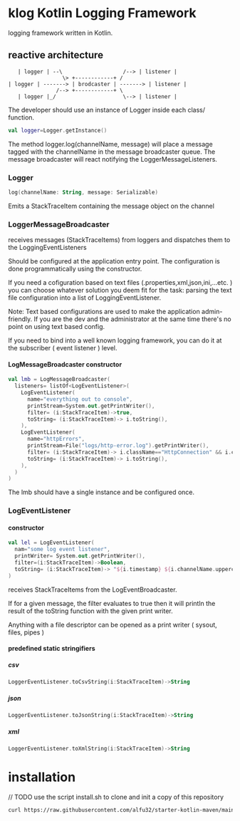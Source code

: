 # klog Kotlin Logging Framework

logging framework written in Kotlin.

## reactive architecture

```
   | logger | --\                   /--> | listener |
                 \> +------------+ /
| logger | -------> | brodcaster | -------> | listener |
               /--> +------------+ \
   | logger |_/                     \--> | listener |

```

The developer should use an instance of Logger
inside each class/ function.

```kotlin
val logger=Logger.getInstance()
```
The method logger.log(channelName, message) will place a message tagged with the channelName in the message broadcaster queue. The message broadcaster will react notifying the LoggerMessageListeners.

### Logger

```kotlin
log(channelName: String, message: Serializable)
```

Emits a StackTraceItem containing the message object on the channel

### LoggerMessageBroadcaster

receives messages (StackTraceItems) from loggers and dispatches them to the LoggingEventListeners

Should be configured at the application entry point.
The configuration is done programmatically using the constructor.

If you need a cofiguration based on text files (.properties,xml,json,ini,...etc. ) you can choose whatever solution you deem fit for the task:  parsing the text file configuration into a list of LoggingEventListener.

Note: Text based configurations are used to make the application admin-friendly. If you are the dev and the administrator at the same time there's no point on using text based config.

If you need to bind into a well known logging framework, you can do it at the subscriber ( event listener ) level.

#### LogMessageBroadcaster constructor

```kotlin
val lmb = LogMessageBroadcaster(
  listeners= listOf<LogEventListener>(
    LogEventListener(
      name="everything out to console",
      printStream=System.out.getPrintWriter(),
      filter= (i:StackTraceItem)->true,
      toString= (i:StackTraceItem)-> i.toString(),
    ),
    LogEventListener(
      name="httpErrors",
      printStream=File("logs/http-error.log").getPrintWriter(),
      filter= (i:StackTraceItem)-> i.className=="HttpConnection" && i.channelName=="error",
      toString= (i:StackTraceItem)-> i.toString(),
    ),
  )
)
```

The lmb should have a single instance and be configured once.

### LogEventListener
#### constructor

```kotlin
val lel = LogEventListener(
  nam="some log event listener",
  printWriter= System.out.getPrintWriter(),
  filter=(i:StackTraceItem)->Boolean,
  toString= (i:StackTraceItem)-> "${i.timestamp} ${i.channelName.uppercase()} ${i.className} ${i.methodName} ${i.filename}:${i.lineNumber} ${i.message.toString()}",
)
```
receives StackTraceItems from the LogEventBroadcaster.

If for a given message, the filter evaluates to true then it will println the result of the toString function with the given print writer.

Anything with a file descriptor can be opened as a print writer ( sysout, files, pipes )

#### predefined static stringifiers
##### csv
```kotlin
LoggerEventListener.toCsvString(i:StackTraceItem)->String
```

##### json
```kotlin
LoggerEventListener.toJsonString(i:StackTraceItem)->String
```

##### xml
```kotlin
LoggerEventListener.toXmlString(i:StackTraceItem)->String
```

# installation
// TODO
use  the script install.sh to clone and init a copy of this repository

```bash
curl https://raw.githubusercontent.com/alfu32/starter-kotlin-maven/main/install.sh | sh -
```
